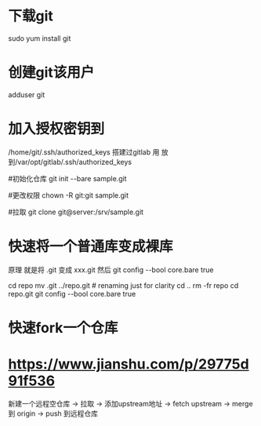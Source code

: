 # 下载git
 sudo yum install git
 
# 创建git该用户
 adduser git

# 加入授权密钥到
 /home/git/.ssh/authorized_keys
 搭建过gitlab 用 放到/var/opt/gitlab/.ssh/authorized_keys
 
#初始化仓库
 git init --bare sample.git
 
#更改权限
 chown -R git:git sample.git
 
#拉取
 git clone git@server:/srv/sample.git
 
 
 
# 快速将一个普通库变成裸库 #

原理 就是将 .git 变成 xxx.git 然后 git config --bool core.bare true

cd repo
mv .git ../repo.git # renaming just for clarity
cd ..
rm -fr repo
cd repo.git
git config --bool core.bare true




# 快速fork一个仓库

# https://www.jianshu.com/p/29775d91f536

新建一个远程空仓库 -> 拉取 -> 添加upstream地址 -> fetch upstream -> merge 到 origin -> push 到远程仓库
 